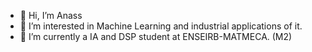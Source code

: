 - 👋 Hi, I’m Anass
- 👀 I’m interested in Machine Learning and industrial applications of it.
- 🌱 I’m currently a IA and DSP student at ENSEIRB-MATMECA. (M2)
